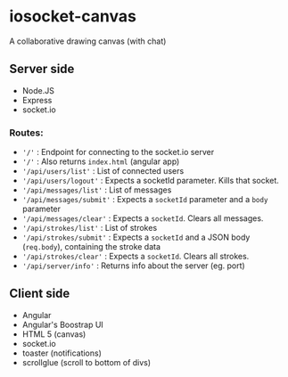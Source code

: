 # iosocket-canvas
A collaborative drawing canvas (with chat)

## Server side

- Node.JS
- Express
- socket.io

### Routes:

- `'/'` : Endpoint for connecting to the socket.io server
- `'/'` : Also returns `index.html` (angular app)
- `'/api/users/list'` : List of connected users
- `'/api/users/logout'` : Expects a socketId parameter. Kills that socket.
- `'/api/messages/list'` : List of messages
- `'/api/messages/submit'` : Expects a `socketId` parameter and a `body` parameter
- `'/api/messages/clear'` : Expects a `socketId`. Clears all messages.
- `'/api/strokes/list'` : List of strokes
- `'/api/strokes/submit'` : Expects a `socketId` and a JSON body (`req.body`), containing the stroke data
- `'/api/strokes/clear'` : Expects a `socketId`. Clears all strokes.
- `'/api/server/info'` : Returns info about the server (eg. port)

## Client side

- Angular
- Angular's Boostrap UI
- HTML 5 (canvas)
- socket.io
- toaster (notifications)
- scrollglue (scroll to bottom of divs)

